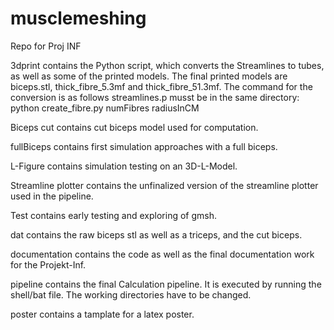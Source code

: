 # musclemeshing
Repo for Proj INF

3dprint contains the Python script, which converts the Streamlines to tubes, as well as some of the printed models.
The final printed models are biceps.stl, thick_fibre_5.3mf and thick_fibre_51.3mf.
The command for the conversion is as follows streamlines.p musst be in the same directory:
python create_fibre.py numFibres radiusInCM


Biceps cut contains cut biceps model used for computation.

fullBiceps contains first simulation approaches with a full biceps.

L-Figure contains simulation testing on an 3D-L-Model.

Streamline plotter contains the unfinalized version of the streamline plotter used in the pipeline.

Test contains early testing and exploring of gmsh.

dat contains the raw biceps stl as well as a triceps, and the cut biceps.

documentation contains the code as well as the final documentation work for the Projekt-Inf.

pipeline contains the final Calculation pipeline. It is executed by running the shell/bat file. 
The working directories have to be changed.

poster contains a tamplate for a latex poster.
